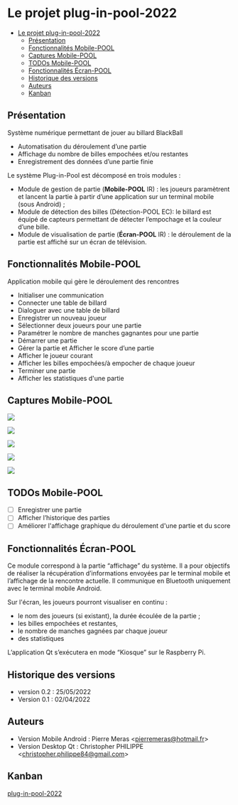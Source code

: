 # Le projet plug-in-pool-2022

- [Le projet plug-in-pool-2022](#le-projet-plug-in-pool-2022)
  - [Présentation](#présentation)
  - [Fonctionnalités Mobile-POOL](#fonctionnalités-mobile-pool)
  - [Captures Mobile-POOL](#captures-mobile-pool)
  - [TODOs Mobile-POOL](#todos-mobile-pool)
  - [Fonctionnalités Écran-POOL](#fonctionnalités-écran-pool)
  - [Historique des versions](#historique-des-versions)
  - [Auteurs](#auteurs)
  - [Kanban](#kanban)

## Présentation

Système numérique permettant de jouer au billard BlackBall

- Automatisation du déroulement d’une partie
- Affichage du nombre de billes empochées et/ou restantes
- Enregistrement des données d’une partie finie

Le système Plug-in-Pool est décomposé en trois modules :

- Module de gestion de partie (**Mobile-POOL** IR)​ : les joueurs paramètrent et lancent la partie à partir d’une application sur un terminal mobile (sous Android) ;
- Module de détection des billes (Détection-POOL EC)​: le billard est équipé de capteurs permettant de détecter l’empochage et la couleur d’une bille.
- Module de visualisation de partie (**Écran-POOL** IR) ​ : le déroulement de la partie est affiché sur un écran de télévision.

## Fonctionnalités Mobile-POOL

Application mobile qui gère le déroulement des rencontres

- Initialiser une communication
- Connecter une table de billard
- Dialoguer avec une table de billard
- Enregistrer un nouveau joueur
- Sélectionner deux joueurs pour une partie
- Paramétrer le nombre de manches gagnantes pour une partie
- Démarrer une partie
- Gérer la partie et Afficher le score d’une partie
- Afficher le joueur courant
- Afficher les billes empochées/à empocher de chaque joueur
- Terminer une partie
- Afficher les statistiques d'une partie

## Captures Mobile-POOL

![](captures/Screenshot_Accueil.png)

![](captures/Screenshot_Enregistrement_Joueur.png)

![](captures/Screenshot_Demarrage_Partie.png)

![](captures/Screenshot_Deroulement_Partie.png)

![](captures/Screenshot_Fin_Partie.png)

## TODOs Mobile-POOL

- [ ] Enregistrer une partie
- [ ] Afficher l’historique des parties
- [ ] Améliorer l'affichage graphique du déroulement d'une partie et du score

## Fonctionnalités Écran-POOL

Ce module correspond à la partie “affichage” du système. Il a pour objectifs de réaliser la ​récupération d’informations​ envoyées par le terminal mobile et l’affichage de la rencontre actuelle. Il communique en Bluetooth uniquement avec le terminal mobile Android.

Sur l'écran, les joueurs pourront visualiser en continu :

- le nom des joueurs (si existant), la durée écoulée de la partie ;
- les billes empochées et restantes,
- le nombre de manches gagnées par chaque joueur
- des statistiques

L’application Qt s’exécutera en mode “Kiosque” sur le Raspberry Pi.

## Historique des versions

- version 0.2 : 25/05/2022
- Version 0.1 : 02/04/2022

## Auteurs

- Version Mobile Android : Pierre Meras <<pierremeras@hotmail.fr>>
- Version Desktop Qt : Christopher PHILIPPE <<christopher.philippe84@gmail.com>>

## Kanban

[plug-in-pool-2022](https://github.com/btssn-lasalle-84/plug-in-pool-2022/projects/1)
